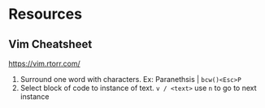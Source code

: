 # Resources

## Vim Cheatsheet
https://vim.rtorr.com/

1. Surround one word with characters. Ex: Paranethsis | `bcw()<Esc>P`
2. Select block of code to instance of text. `v / <text>` use `n` to go to next instance
